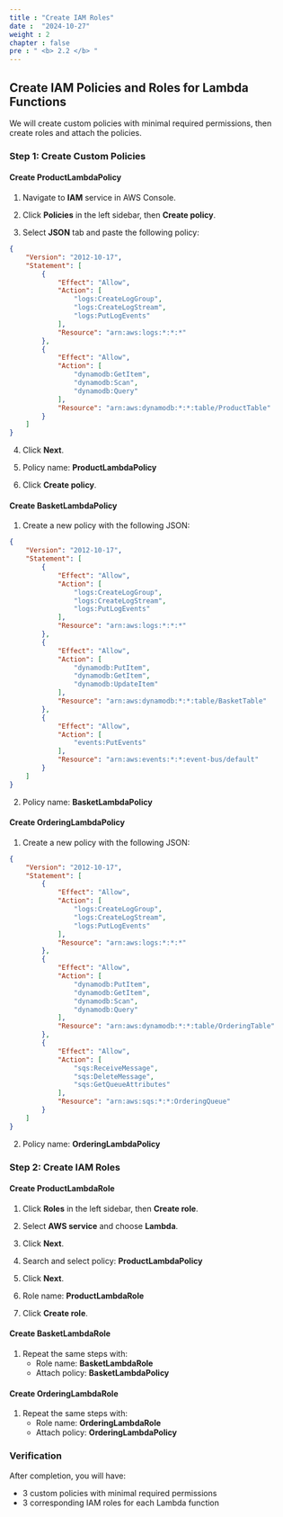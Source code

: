 ```yaml
---
title : "Create IAM Roles"
date :  "2024-10-27" 
weight : 2
chapter : false
pre : " <b> 2.2 </b> "
---
```


## Create IAM Policies and Roles for Lambda Functions

We will create custom policies with minimal required permissions, then create roles and attach the policies.

### Step 1: Create Custom Policies

#### Create ProductLambdaPolicy

1. Navigate to **IAM** service in AWS Console.

2. Click **Policies** in the left sidebar, then **Create policy**.

3. Select **JSON** tab and paste the following policy:

```json
{
    "Version": "2012-10-17",
    "Statement": [
        {
            "Effect": "Allow",
            "Action": [
                "logs:CreateLogGroup",
                "logs:CreateLogStream",
                "logs:PutLogEvents"
            ],
            "Resource": "arn:aws:logs:*:*:*"
        },
        {
            "Effect": "Allow",
            "Action": [
                "dynamodb:GetItem",
                "dynamodb:Scan",
                "dynamodb:Query"
            ],
            "Resource": "arn:aws:dynamodb:*:*:table/ProductTable"
        }
    ]
}
```

4. Click **Next**.

5. Policy name: **ProductLambdaPolicy**

6. Click **Create policy**.

#### Create BasketLambdaPolicy

1. Create a new policy with the following JSON:

```json
{
    "Version": "2012-10-17",
    "Statement": [
        {
            "Effect": "Allow",
            "Action": [
                "logs:CreateLogGroup",
                "logs:CreateLogStream",
                "logs:PutLogEvents"
            ],
            "Resource": "arn:aws:logs:*:*:*"
        },
        {
            "Effect": "Allow",
            "Action": [
                "dynamodb:PutItem",
                "dynamodb:GetItem",
                "dynamodb:UpdateItem"
            ],
            "Resource": "arn:aws:dynamodb:*:*:table/BasketTable"
        },
        {
            "Effect": "Allow",
            "Action": [
                "events:PutEvents"
            ],
            "Resource": "arn:aws:events:*:*:event-bus/default"
        }
    ]
}
```

2. Policy name: **BasketLambdaPolicy**

#### Create OrderingLambdaPolicy

1. Create a new policy with the following JSON:

```json
{
    "Version": "2012-10-17",
    "Statement": [
        {
            "Effect": "Allow",
            "Action": [
                "logs:CreateLogGroup",
                "logs:CreateLogStream",
                "logs:PutLogEvents"
            ],
            "Resource": "arn:aws:logs:*:*:*"
        },
        {
            "Effect": "Allow",
            "Action": [
                "dynamodb:PutItem",
                "dynamodb:GetItem",
                "dynamodb:Scan",
                "dynamodb:Query"
            ],
            "Resource": "arn:aws:dynamodb:*:*:table/OrderingTable"
        },
        {
            "Effect": "Allow",
            "Action": [
                "sqs:ReceiveMessage",
                "sqs:DeleteMessage",
                "sqs:GetQueueAttributes"
            ],
            "Resource": "arn:aws:sqs:*:*:OrderingQueue"
        }
    ]
}
```

2. Policy name: **OrderingLambdaPolicy**

### Step 2: Create IAM Roles

#### Create ProductLambdaRole

1. Click **Roles** in the left sidebar, then **Create role**.

2. Select **AWS service** and choose **Lambda**.

3. Click **Next**.

4. Search and select policy: **ProductLambdaPolicy**

5. Click **Next**.

6. Role name: **ProductLambdaRole**

7. Click **Create role**.

#### Create BasketLambdaRole

1. Repeat the same steps with:
   - Role name: **BasketLambdaRole**
   - Attach policy: **BasketLambdaPolicy**

#### Create OrderingLambdaRole

1. Repeat the same steps with:
   - Role name: **OrderingLambdaRole**
   - Attach policy: **OrderingLambdaPolicy**

### Verification
After completion, you will have:
- 3 custom policies with minimal required permissions
- 3 corresponding IAM roles for each Lambda function
